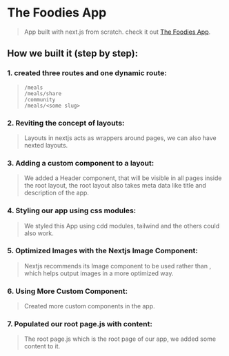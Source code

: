 # The Foodies App
> App built with next.js from scratch. check it out [The Foodies App](https://foodies-app-five-olive.vercel.app/).


## How we built it (step by step):
### 1. created three routes and one dynamic route:
> ```
> /meals
> /meals/share
> /community
> /meals/<some slug>
> ```

### 2. Reviting the concept of layouts:
> Layouts in nextjs acts as wrappers around pages, we can also have nexted layouts.

### 3. Adding a custom component to a layout:
> We added a Header component, that will be visible in all pages inside the root layout, the root layout also takes meta data like title and description of the app.

### 4. Styling our app using css modules:
> We styled this App using cdd modules, tailwind and the others could also work.

### 5. Optimized Images with the Nextjs Image Component:
> Nextjs recommends its Image component to be used rather than <img />, which helps output images in a more optimized way.

### 6. Using More Custom Component:
> Created more custom components in the app.

### 7. Populated our root page.js with content:
> The root page.js which is the root page of our app, we added some content to it.

